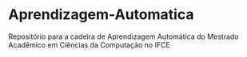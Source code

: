 # Aprendizagem-Automatica
 Repositório para a cadeira de Aprendizagem Automática do Mestrado Acadêmico em Ciências da Computação no IFCE
